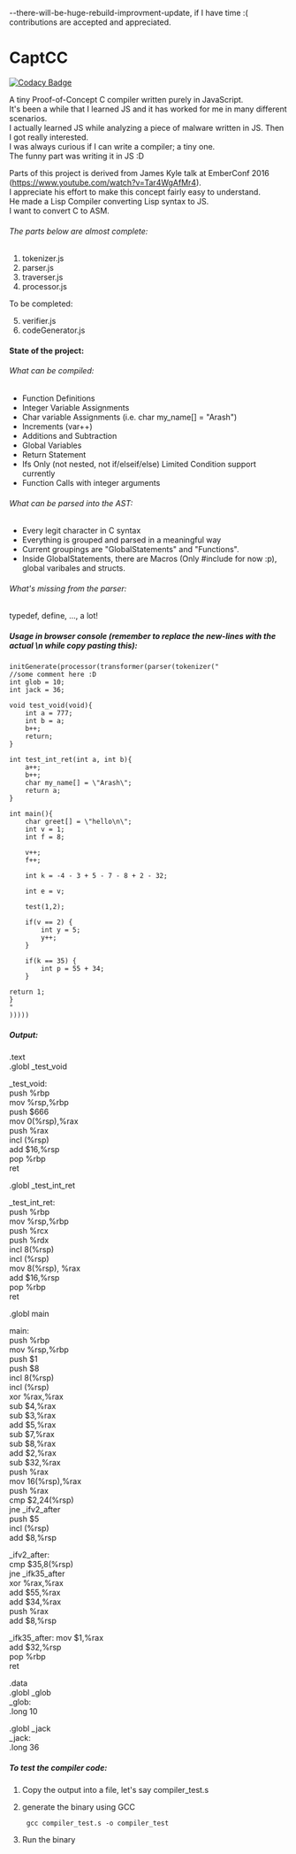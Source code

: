 --there-will-be-huge-rebuild-improvment-update, if I have time :(
contributions are accepted and appreciated.

# CaptCC

[![Codacy Badge](https://app.codacy.com/project/badge/Grade/4579f7698a554d1a937ba354e155b7c1)](https://app.codacy.com/gh/lurkydismal/CaptCC/dashboard?utm_source=gh&utm_medium=referral&utm_content=&utm_campaign=Badge_grade)

A tiny Proof-of-Concept C compiler written purely in JavaScript.   
It's been a while that I learned JS and it has worked for me in many different scenarios.      
I actually learned JS while analyzing a piece of malware written in JS. Then I got really interested.      
I was always curious if I can write a compiler; a tiny one.  
The funny part was writing it in JS :D


Parts of this project is derived from James Kyle talk at EmberConf 2016 (https://www.youtube.com/watch?v=Tar4WgAfMr4).  
I appreciate his effort to make this concept fairly easy to understand.    
He made a Lisp Compiler converting Lisp syntax to JS.   
I want to convert C to ASM.   

###### The parts below are almost complete:

1. tokenizer.js   
2. parser.js   
3. traverser.js   
4. processor.js   

To be completed:   

5. verifier.js   
6. codeGenerator.js     


#### State of the project:

###### What can be compiled:

* Function Definitions
* Integer Variable Assignments
* Char variable Assignments (i.e. char my_name[] = "Arash")
* Increments (var++)
* Additions and Subtraction
* Global Variables
* Return Statement
* Ifs Only (not nested, not if/elseif/else) Limited Condition support currently
* Function Calls with integer arguments

###### What can be parsed into the AST:

* Every legit character in C syntax
* Everything is grouped and parsed in a meaningful way
* Current groupings are "GlobalStatements" and "Functions".
* Inside GlobalStatements, there are Macros (Only #include for now :p), global varibales and structs.

###### What's missing from the parser:

typedef, define, ..., a lot!

##### Usage in browser console (remember to replace the new-lines with the actual \n while copy pasting this):

    initGenerate(processor(transformer(parser(tokenizer("
    //some comment here :D
    int glob = 10;
    int jack = 36;

    void test_void(void){
        int a = 777;
        int b = a;
        b++;
        return;
    }

    int test_int_ret(int a, int b){
        a++;
        b++;
        char my_name[] = \"Arash\";
        return a;
    }

    int main(){
        char greet[] = \"hello\n\";
        int v = 1;
        int f = 8;

        v++;
        f++;

        int k = -4 - 3 + 5 - 7 - 8 + 2 - 32;

        int e = v;

        test(1,2);

        if(v == 2) {
            int y = 5;
            y++;
        }

        if(k == 35) {
            int p = 55 + 34;
        }

	return 1;
    }
    "
    )))))                   

##### Output:   
  .text  
  .globl	_test_void  

  _test_void:  
  push %rbp  
  mov %rsp,%rbp  
  push $666  
  mov 0(%rsp),%rax  
  push %rax  
  incl (%rsp)  
  add $16,%rsp  
  pop %rbp  
  ret  

  .globl	_test_int_ret  

  _test_int_ret:  
  push %rbp    
  mov %rsp,%rbp  
  push %rcx  
  push %rdx  
  incl 8(%rsp)  
  incl (%rsp)  
  mov 8(%rsp), %rax  
  add $16,%rsp  
  pop %rbp  
  ret  
  
  .globl	main

  main:  
  push %rbp  
  mov %rsp,%rbp  
  push $1  
  push $8  
  incl 8(%rsp)  
  incl (%rsp)  
  xor %rax,%rax  
  sub $4,%rax  
  sub $3,%rax  
  add $5,%rax  
  sub $7,%rax  
  sub $8,%rax  
  add $2,%rax  
  sub $32,%rax  
  push %rax  
  mov 16(%rsp),%rax  
  push %rax  
  cmp $2,24(%rsp)  
  jne _ifv2_after  
  push $5    
  incl (%rsp)  
  add $8,%rsp  

   _ifv2_after:  
    cmp $35,8(%rsp)  
    jne _ifk35_after  
    xor %rax,%rax  
    add $55,%rax  
    add $34,%rax   
    push %rax  
    add $8,%rsp  

  _ifk35_after:
    mov $1,%rax  
    add $32,%rsp  
    pop %rbp  
    ret  

  .data    
    .globl	_glob  
    _glob:  
      .long	10  

  .globl	_jack  
    _jack:  
      .long	36  


##### To test the compiler code:

1. Copy the output into a file, let's say compiler_test.s  
2. generate the binary using GCC  

        gcc compiler_test.s -o compiler_test  


3. Run the binary  
